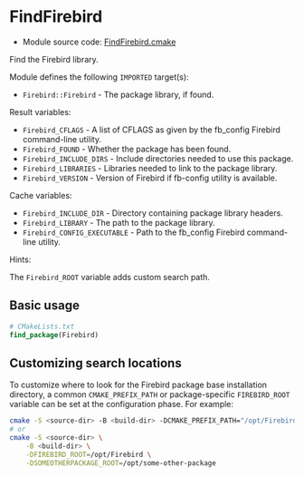 <!-- This is auto-generated file. -->
# FindFirebird

* Module source code: [FindFirebird.cmake](https://github.com/petk/php-build-system/blob/master/cmake/cmake/modules/FindFirebird.cmake)

Find the Firebird library.

Module defines the following `IMPORTED` target(s):

* `Firebird::Firebird` - The package library, if found.

Result variables:

* `Firebird_CFLAGS` - A list of CFLAGS as given by the fb_config Firebird
  command-line utility.
* `Firebird_FOUND` - Whether the package has been found.
* `Firebird_INCLUDE_DIRS` - Include directories needed to use this package.
* `Firebird_LIBRARIES` - Libraries needed to link to the package library.
* `Firebird_VERSION` - Version of Firebird if fb-config utility is available.

Cache variables:

* `Firebird_INCLUDE_DIR` - Directory containing package library headers.
* `Firebird_LIBRARY` - The path to the package library.
* `Firebird_CONFIG_EXECUTABLE` - Path to the fb_config Firebird command-line
  utility.

Hints:

The `Firebird_ROOT` variable adds custom search path.

## Basic usage

```cmake
# CMakeLists.txt
find_package(Firebird)
```

## Customizing search locations

To customize where to look for the Firebird package base
installation directory, a common `CMAKE_PREFIX_PATH` or
package-specific `FIREBIRD_ROOT` variable can be set at
the configuration phase. For example:

```sh
cmake -S <source-dir> -B <build-dir> -DCMAKE_PREFIX_PATH="/opt/Firebird;/opt/some-other-package"
# or
cmake -S <source-dir> \
    -B <build-dir> \
    -DFIREBIRD_ROOT=/opt/Firebird \
    -DSOMEOTHERPACKAGE_ROOT=/opt/some-other-package
```
